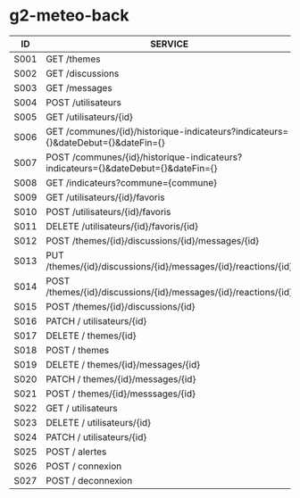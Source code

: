 # g2-meteo-back

| ID   |      SERVICE      |  FAIT |
|:----------:|-------------|:------:|
| S001 | GET /themes|  | => thème
| S002 | GET /discussions|  | => fil d'actualité
| S003 | GET /messages|  | => détail discussion
| S004 | POST /utilisateurs | | => inscription
| S005 | GET /utilisateurs/{id}|  | => authentification
| S006 | GET /communes/{id}/historique-indicateurs?indicateurs={}&dateDebut={}&dateFin={}  |    |
| S007 | POST /communes/{id}/historique-indicateurs?indicateurs={}&dateDebut={}&dateFin={} | |
| S008 | GET /indicateurs?commune={commune}|  |
| S009 | GET /utilisateurs/{id}/favoris  |    |
| S010 | POST /utilisateurs/{id}/favoris | |
| S011 | DELETE /utilisateurs/{id}/favoris/{id}| |
| S012 | POST /themes/{id}/discussions/{id}/messages/{id}|  |
| S013 | PUT /themes/{id}/discussions/{id}/messages/{id}/reactions/{id}  |    |
| S014 | POST /themes/{id}/discussions/{id}/messages/{id}/reactions/{id}  |    |
| S015 | POST /themes/{id}/discussions/{id} | |
| S016 | PATCH / utilisateurs/{id} |
| S017 | DELETE / themes/{id} | |
| S018 | POST / themes | |
| S019 | DELETE / themes/{id}/messages/{id} | |
| S020 | PATCH / themes/{id}/messages/{id} | |
| S021 | POST / themes/{id}/messsages/{id}| |
| S022 | GET / utilisateurs | |
| S023 | DELETE / utilisateurs/{id} | |
| S024 | PATCH / utilisateurs/{id} | |
| S025 | POST / alertes | |
| S026 | POST / connexion | |
| S027 | POST / deconnexion | |

